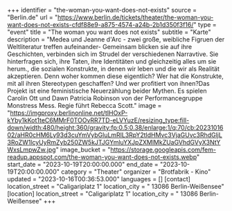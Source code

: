 +++
identifier = "the-woman-you-want-does-not-exists"
source = "Berlin.de"
url = "https://www.berlin.de/tickets/theater/the-woman-you-want-does-not-exists-cfdf88e9-a875-4574-a24b-2b1d350f3f16/"
type = "event"
title = "The woman you want does not exists"
subtitle = "Karte"
description = "M﻿edea und Jeanne d'Arc - zwei große, weibliche Figruen der Weltliteratur treffen aufeinander- Gemeinsam blicken sie auf ihre Geschichten, verbinden sich im Strudel der verschiedenen Narravtive. Sie hinterfragen sich, ihre Taten, ihre Identitäten und gleichzeitig alles um sie herum., die sozialen Konstrukte, in denen wir leben und die wir als Realität akzeptieren. Denn woher kommen diese eigentlich? Wer hat die Konstrukte, mit all ihren Stereotypen geschaffen? Und wer profitiert von ihnen?D﻿as Projekt ist eine feministische Neuerzählung beider Mythen. Es spielen Carolin Ott und Dawn Patricia Robinson von der Performancegruppe Monstress Mess. Regie führt Rebecca Scott."
image = "https://imgproxy.berlinonline.net/tIHOxP-kYby1kKot1teC6MMrF0TOOvRR7TD-eLVYuzE/resizing_type:fill-down/width:480/height:360/gravity:fp:0.5:0.38/enlarge:1/q:70/cb:2023101602/aHR0cHM6Ly93d3cuYmVybGluLmRlL3RpY2tldHMvc3VjaGUvc3RhdGljL3RoZW1lcyUyRmZyb250ZW5kJTJGYmluYXJpZXMlMkZUaGVhdGVyX3NtYWxsLmpwZw.jpg"
image_bucket = "https://storage.googleapis.com/fem-readup.appspot.com/the-woman-you-want-does-not-exists.webp"
start_date = "2023-10-19T20:00:00.000"
end_date = "2023-10-19T20:00:00.000"
category = "Theater"
organizer = "Brotfabrik - Kino"
updated = "2023-10-16T00:36:53.000"
languages = []
[contact]
location_street = "Caligariplatz 1"
location_city = " 13086 Berlin-Weißensee"
[location]
location_street = "Caligariplatz 1"
location_city = " 13086 Berlin-Weißensee"
+++